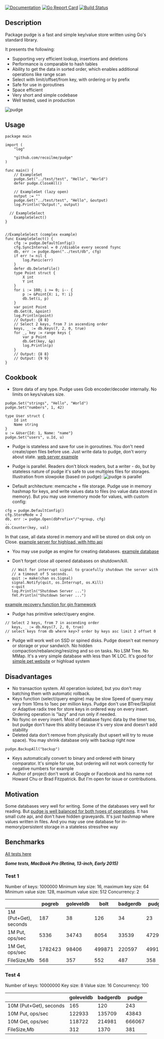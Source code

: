 [![Documentation](https://godoc.org/github.com/recoilme/pudge?status.svg)](https://godoc.org/github.com/recoilme/pudge)
[![Go Report Card](https://goreportcard.com/badge/github.com/recoilme/pudge)](https://goreportcard.com/report/github.com/recoilme/pudge)
[![Build Status](https://travis-ci.org/recoilme/pudge.svg?branch=master)](https://travis-ci.org/recoilme/pudge)

## Description

Package pudge is a fast and simple key/value store written using Go's standard library.

It presents the following:
* Supporting very efficient lookup, insertions and deletions
* Performance is comparable to hash tables
* Ability to get the data in sorted order, which enables additional operations like range scan
* Select with limit/offset/from key, with ordering or by prefix
* Safe for use in goroutines
* Space efficient
* Very short and simple codebase
* Well tested, used in production

![pudge](https://avatars3.githubusercontent.com/u/417177?s=460&v=4)

## Usage


```
package main

import (
	"log"

	"github.com/recoilme/pudge"
)

func main() {
	// ExampleSet
	pudge.Set("../test/test", "Hello", "World")
	defer pudge.CloseAll()

	// ExampleGet (lazy open)
	output := ""
	pudge.Get("../test/test", "Hello", &output)
	log.Println("Output:", output)

  // ExampleSelect
	ExampleSelect()
}


//ExampleSelect (complex example)
func ExampleSelect() {
	cfg := pudge.DefaultConfig()
	cfg.SyncInterval = 0 //disable every second fsync
	db, err := pudge.Open("../test/db", cfg)
	if err != nil {
		log.Panic(err)
	}
	defer db.DeleteFile()
	type Point struct {
		X int
		Y int
	}
	for i := 100; i >= 0; i-- {
		p := &Point{X: i, Y: i}
		db.Set(i, p)
	}
	var point Point
	db.Get(8, &point)
	log.Println(point)
	// Output: {8 8}
	// Select 2 keys, from 7 in ascending order
	keys, _ := db.Keys(7, 2, 0, true)
	for _, key := range keys {
		var p Point
		db.Get(key, &p)
		log.Println(p)
	}
	// Output: {8 8}
	// Output: {9 9}
}

```

## Cookbook

 - Store data of any type. Pudge uses Gob encoder/decoder internally. No limits on keys/values size.

```
pudge.Set("strings", "Hello", "World")
pudge.Set("numbers", 1, 42)

type User struct {
	Id int
	Name string
}
u := &User{Id: 1, Name: "name"}
pudge.Set("users", u.Id, u)

```
 - Pudge is stateless and save for use in goroutines. You don't need create/open files before use. Just write data to pudge, don't worry about state. [web server example](https://github.com/recoilme/pixel)

 - Pudge is parallel. Readers don't block readers, but a writer - do, but by stateless nature of pudge it's safe to use multiples files for storages. Illustration from slowpoke (based on pudge): 
 ![pudge is parallel](https://camo.githubusercontent.com/a1b406485fa8cd52a98d820de706e3fd255941e9/68747470733a2f2f686162726173746f726167652e6f72672f776562742f79702f6f6b2f63332f79706f6b63333377702d70316a63657771346132323164693168752e706e67)


 - Default architecture: memcache + file storage. Pudge use in memory hashmap for keys, and write values data to files (no value data stored in memory). But you may use inmemory mode for values, with custom config:
```
cfg = pudge.DefaultConfig()
cfg.StoreMode = 2
db, err := pudge.Open(dbPrefix+"/"+group, cfg)
...
db.Counter(key, val)
```
In that case, all data stored in memory and  will be stored on disk only on Close. [example server for highload, with http api](https://github.com/recoilme/bandit-server)

 - You may use pudge as engine for creating databases. [example database](https://github.com/recoilme/slowpoke)

 - Don't forget close all opened databases on shutdown/kill.
 ```
 	// Wait for interrupt signal to gracefully shutdown the server with
	// a timeout of 5 seconds.
	quit := make(chan os.Signal)
	signal.Notify(quit, os.Interrupt, os.Kill)
	<-quit
	log.Println("Shutdown Server ...")
	fmt.Println("Shutdown Server ...")
 ```
 [example recovery function for gin framework](https://github.com/recoilme/bandit-server/blob/02e6eb9f89913bd68952ec35f6c37fc203d71fc2/bandit-server.go#L89)

 - Pudge has primitive select/query engine.
 ```
 // Select 2 keys, from 7 in ascending order
	keys, _ := db.Keys(7, 2, 0, true)
// select keys from db where key>7 order by keys asc limit 2 offset 0
 ```

 - Pudge will work well on SSD or spined disks. Pudge doesn't eat memory or storage or your sandwich. No hidden compaction/rebalancing/resizing and so on tasks. No LSM Tree. No MMap. It's a very simple database with less than 1K LOC. It's good for [simple pet website](https://github.com/recoilme/tgram) or highload system 


## Disadvantages

 - No transaction system. All operation isolated, but you don't may batching them with automatic rollback.
 - Keys function (select/query engine) may be slow Speed of query may vary from 10ms to 1sec per million keys. Pudge don't use BTree/Skiplist or Adaptive radix tree for store keys in ordered way on every insert. Ordering operation is "lazy" and run only if needed.
 - No fsync on every insert. Most of database fsync data by the timer too, but pudge don't have this ability because it's very slow and doesn't add stability
 - Deleted data don't remove from physically (but upsert will try to reuse space). You may shrink database only with backup right now
```
pudge.BackupAll("backup")
```
 - Keys automatically convert to binary and ordered with binary comparator. It's simple for use, but ordering will not work correctly for negative numbers for example
 - Author of project don't work at Google or Facebook and his name not Howard Chu or Brad Fitzpatrick. But I'm open for issue or contributions.


## Motivation

Some databases very well for writing. Some of the databases very well for reading. But [pudge is well balanced for both types of operations](https://github.com/recoilme/pogreb-bench). It has small cute api, and don't have hidden graveyards. It's just hashmap where values written in files. And you may use one database for in-memory/persistent storage in a stateless stressfree way


## Benchmarks

[All tests here](https://github.com/recoilme/pogreb-bench)

***Some tests, MacBook Pro (Retina, 13-inch, Early 2015)***



### Test 1
Number of keys: 1000000
Minimum key size: 16, maximum key size: 64
Minimum value size: 128, maximum value size: 512
Concurrency: 2


|                       | pogreb  | goleveldb | bolt   | badgerdb | pudge  | slowpoke | pudge(mem) |
|-----------------------|---------|-----------|--------|----------|--------|----------|------------|
| 1M (Put+Get), seconds | 187     | 38        | 126    | 34       | 23     | 23       | 2          |
| 1M Put, ops/sec       | 5336    | 34743     | 8054   | 33539    | 47298  | 46789    | 439581     |
| 1M Get, ops/sec       | 1782423 | 98406     | 499871 | 220597   | 499172 | 445783   | 1652069    |
| FileSize,Mb           | 568     | 357       | 552    | 487      | 358    | 358      | 358        |


### Test 4
Number of keys: 10000000
Key size: 8
Value size: 16
Concurrency: 100


|                       | goleveldb | badgerdb | pudge  |
|-----------------------|-----------|----------|--------|
| 10M (Put+Get), seconds| 165       | 120      | 243    |
| 10M Put, ops/sec      | 122933    | 135709   | 43843  |
| 10M Get, ops/sec      | 118722    | 214981   | 666067 |
| FileSize,Mb           | 312       | 1370     | 381    |